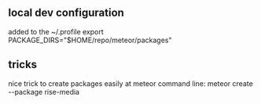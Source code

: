 local dev configuration
-----------------------
added to the ~/.profile
    export PACKAGE_DIRS="$HOME/repo/meteor/packages"

tricks
--------

nice trick to create packages easily at meteor command line:
    meteor create --package rise-media
